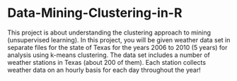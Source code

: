 # Data-Mining-Clustering-in-R
This project is about understanding the clustering approach to mining (unsupervised learning). In this project, you will be given weather data set in separate files for the state of Texas for the years 2006 to 2010 (5 years) for analysis using k-means clustering. The data set includes a number of weather stations in Texas (about 200 of them). Each station
collects weather data on an hourly basis for each day throughout the year!

